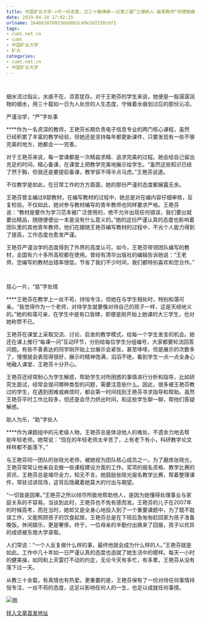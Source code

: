 ```yaml
---
title: 中国矿业大学->守一份态度，过三十载峥嵘——记第三届“立德树人·最美教师”师德楷模信控学院王艳芬 | cumt.net.cn
date: 2019-04-28 17:02:25
urlname: 164683878933ebd8b2c49e3d2520c6f1
tags: 
- cumt.net.cn
- cumt
- 中国矿业大学
- 矿大
categories:
- cumt.net.cn
- 中国矿业大学
---
```


  

细水流过指尖，水痕不在，凉意犹存。对于王艳芬的学生来说，她便是一股潺潺润物的细水，用三十载如一日为人处世的人生态度，守候着水痕划过后的那份沁凉。

严谨治学，“严”字处事

****作为一名资深的教师，王艳芬长期负责电子信息专业的两门核心课程，虽然已经积累了丰富的教学经验，但她还是坚持每年都更新课件，只要发现有一些不够完美的地方，她都会一一完善。

对于王艳芬来说，每一堂课都是一次精益求精、追求完美的过程。她会给自己留出充足的时间，精心备课，在课堂上把教学完美地展示给学生。“虽然这些知识已经了然于胸，但我还是要提前备课，教学容不得半点马虎。”王艳芬说道。

不仅教学是如此，在日常工作的方方面面，她的那份严谨的态度都展露无余。

王艳芬曾主编过8部教材，在编写教材的过程中，她总是对在编内容仔细审核，反复检验。不仅如此，她对参与教材编写的青年教师也同样要求严格。王艳芬说：“教材是要作为学习范本被广泛使用的，绝不允许出现任何错误，我们要出就要出精品，随随便便出一本是没有什么意义的。”她的这份严谨认真的态度也影响着团队里的其他青年教师，他们在跟随王艳芬编写教材的过程中，不光个人能力得到了提高，工作态度也愈发严谨。

王艳芬严谨治学的态度得到了外界的高度认可。如今，王艳芬带领团队编写的教材，全国有六十多所高校都在使用。曾经有清华出版社的编辑告诉她说：“王老师，您编写的教材出错率很低，节省了我们不少时间，我们都特别喜欢和您合作。”

           

慈心一片，“慈”字处情

****王艳芬在教学上一丝不苟，持恒专注，但她在与学生相处时，特别和蔼可亲。“我觉得作为一个老师，对待学生就要像对待自己的孩子一样，这是天经地义的。”她的和蔼可亲，在学生中是有口皆碑，即便是刚开始上她课的大三学生，也对她称赞不已。

王艳芬在课堂上采取交流、讨论、启发的教学模式，给每一个学生发言的机会。她还在课上推行“每课一问”互动环节，分别给每位学生分组编号，大家都要轮流回答问题。有些不善表达的同学刚开始上台展示会紧张，甚至哆嗦，但是展示的次数多了，慢慢就会表现得很好，展示时精神饱满，滔滔不绝，看到学生一点一点全身心地融入课堂，王艳芬十分开心。

王艳芬还经常耐心为学生解惑，帮助学生对所困惑的事情进行分析和指导，比如研究生面试，经常会提问哪种类型的问题，需要注意些什么。因此，很多被王艳芬教过的学生，在遇到困难或麻烦时，都会第一时间找到王艳芬寻求指导和帮助。虽然王艳芬平时工作比较多，但还是会尽力挤出时间，和这些学生聊一聊，帮他们答疑解惑。

助人为乐，“助”字处人

****作为课题组中的元老级人物，王艳芬总是体谅他人的难处，不遗余力地去帮助年轻老师。她常说：“现在的年轻老师太辛苦了，上有老下有小，科研教学论文样样都不能落下。”

与王艳芬同一团队的张晓光老师，被她视为团队核心成员之一。为了磨炼张晓光，王艳芬常常让他亲自去做一些课程建设方面的工作。奖项的报名资格、教学比赛的资讯，王艳芬总是竭尽全力，知无不言。她鼓励张晓光报名教学比赛，帮着整理课件，常驻试讲现场，这背后隐藏着她莫大的付出与期望。

“一切皆是因果。”王艳芬之所以倾尽所能地帮助他人，是因为她懂得处理事业与家庭关系的不容易。当谈到此时，王艳芬也不免有感而发。王艳芬的儿子在2007年的时候高考，而在当时，她却又是全身心地投入到了一个重要课题中，为了既不耽误工作，又能照顾孩子的饮食起居，王艳芬总是在下班后急匆匆赶回家为孩子准备晚饭。休闲娱乐，更是奢侈。终于，一位母亲的辛勤付出换来了回报，孩子以优异的成绩被东南大学录取。

人们常说：“一个人反复做什么样的事，最终他就会成为什么样的人。”王艳芬就是如此。工作中几十年如一日严谨认真的态度也造就了她生活中的模样。每天一小时的健美操，如同和上天雷打不动的约定，无论今天有多忙，有多累，王艳芬从没有落下过一天。

从教三十余载，有真情也有热爱。更重要的是，王艳芬保有了一份对待任何事情持恒专注、一丝不苟的态度，这足以影响任何人的一生，也足以成就任何事情。

![图](http://xwzx.cumt.edu.cn/_upload/article/images/e6/94/77e19f004f8eb35806ea5c2ee275/905c0121-cb3f-40ec-9563-d32324b8599c.jpg)

[转入文章首发地址](http://xwzx.cumt.edu.cn/65/55/c521a484693/page.htm)